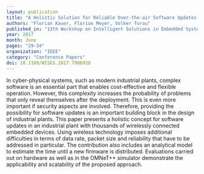```yaml
---
layout: publication
title: "A Holistic Solution for Reliable Over-the-air Software Updates in Large Industrial Plants"
authors: "Florian Kauer, Florian Meyer, Volker Turau"
published_in: "13th Workshop on Intelligent Solutions in Embedded Systems (WISES)"
year: 2017
month: June
pages: "29-34"
organization: "IEEE"
category: "Conference Papers"
doi: 10.1109/WISES.2017.7986928
---
```


In cyber-physical systems, such as modern industrial plants, complex software is an essential part that enables cost-effective and flexible operation. However, this complexity increases the probability of problems that only reveal themselves after the deployment. This is even more important if security aspects are involved. Therefore, providing the possibility for software updates is an important building block in the design of industrial plants. This paper presents a holistic concept for software updates in an industrial plant with thousands of wirelessly connected embedded devices. Using wireless technology imposes additional difficulties in terms of data rate, packet size and reliability that have to be addressed in particular. The contribution also includes an analytical model to estimate the time until a new firmware is distributed. Evaluations carried out on hardware as well as in the OMNeT++ simulator demonstrate the applicability and scalability of the proposed approach.


